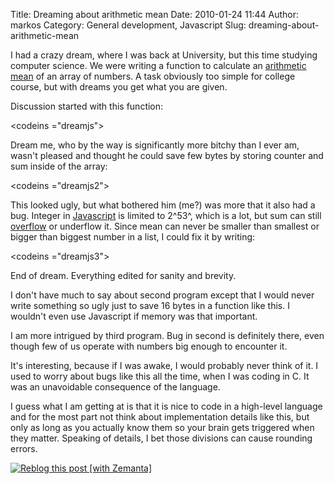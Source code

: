 Title: Dreaming about arithmetic mean
Date: 2010-01-24 11:44
Author: markos
Category: General development, Javascript
Slug: dreaming-about-arithmetic-mean

I had a crazy dream, where I was back at University, but this time
studying computer science. We were writing a function to calculate an
[arithmetic
mean](http://en.wikipedia.org/wiki/Arithmetic_mean "Arithmetic mean") of
an array of numbers. A task obviously too simple for college course, but
with dreams you get what you are given.

Discussion started with this function:

<codeins ="dreamjs"></codeins>

Dream me, who by the way is significantly more bitchy than I ever am,
wasn't pleased and thought he could save few bytes by storing counter
and sum inside of the array:

<codeins ="dreamjs2"></codeins>

This looked ugly, but what bothered him (me?) was more that it also had
a bug. Integer in
[Javascript](http://en.wikipedia.org/wiki/JavaScript "JavaScript") is
limited to 2^53^, which is a lot, but sum can still
[overflow](http://en.wikipedia.org/wiki/Arithmetic_overflow "Arithmetic overflow")
or underflow it. Since mean can never be smaller than smallest or bigger
than biggest number in a list, I could fix it by writing:

<codeins ="dreamjs3"></codeins>

End of dream. Everything edited for sanity and brevity.

I don't have much to say about second program except that I would never
write something so ugly just to save 16 bytes in a function like this. I
wouldn't even use Javascript if memory was that important.

I am more intrigued by third program. Bug in second is definitely there,
even though few of us operate with numbers big enough to encounter it.

It's interesting, because if I was awake, I would probably never think
of it. I used to worry about bugs like this all the time, when I was
coding in C. It was an unavoidable consequence of the language.

I guess what I am getting at is that it is nice to code in a high-level
language and for the most part not think about implementation details
like this, but only as long as you actually know them so your brain gets
triggered when they matter. Speaking of details, I bet those divisions
can cause rounding errors.

<div class="zemanta-pixie">

[![Reblog this post [with
Zemanta]](http://img.zemanta.com/reblog_e.png?x-id=7ab2d445-07ff-4ec6-bed9-f29a2797d7a3)](http://reblog.zemanta.com/zemified/7ab2d445-07ff-4ec6-bed9-f29a2797d7a3/ "Reblog this post [with Zemanta]")<span
class="zem-script paragraph-reblog"></span>
<script type="text/javascript" src="http://static.zemanta.com/readside/loader.js" defer="defer"></script>
</span>

</div>
